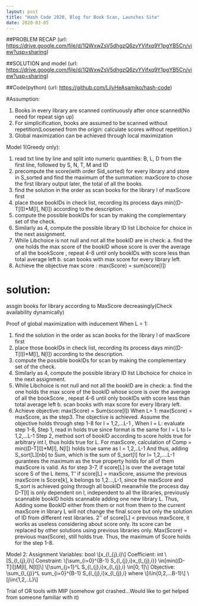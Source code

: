 ```yaml
---
layout: post
title: "Hash Code 2020, Blog for Book Scan, Launches Site"
date: 2020-03-05
---
```


##PROBLEM RECAP
(url: https://drive.google.com/file/d/1QWxwZsV5dhgzQ6zvYVifxq9Y1pgYB5Cn/view?usp=sharing)

##SOLUTION and model
(url: https://drive.google.com/file/d/1QWxwZsV5dhgzQ6zvYVifxq9Y1pgYB5Cn/view?usp=sharing)

##Code(python)
(url: https://github.com/LilyHeAsamiko/hash-code)

#Assumption:
1)	Books in every library are scanned continuously after once scanned(No need for repeat sign up)
2)	For simplicification, books are assumed to be scanned without repetition(Loosened from the origin: calculate scores without repetition.)
3)	Global maximization can be achieved through local maximization 

Model 1(Greedy only):
1.	read txt line by line and split into numeric quantities:  B, L, D from the first line, followed by S, N, T, M and ID
2.	precompute the score(with order Sid_sorted)  for every library and store in S_sorted 
and find the maximum of the summation: maxScore to chose the first library output later, the total of all the books.
3.	find the solution in the order as scan books for the library l of maxScore first 
4.	place those bookIDs in check list, recording its process days min((D-T[l])*M[l], N[l]) according to the description.
5.	compute the possible bookIDs for scan by making the complementary set of the check.
6.	Similarly as 4, compute the possible library ID list Libchoice  for choice in the next assignment.
7.	While Libchoice is not null and not all the bookID are in check:
a.	find the one holds the max score of the bookID whose score is over the average of all the bookScore , repeat 4-6
until only bookIDs with score less than total average left
b.	scan books with max score for every library left.
8.	Achieve the objective max score : max(Score) = sum(score[l])
# solution: 
assgin books for library according to MaxScore decreasingly(Check availability dynamically) 

Proof of global maximization with inducement
When L = 1:
1.	find the solution in the order as scan books for the library l of maxScore first 
2.	 place those bookIDs in check list, recording its process days min((D-T[l])*M[l], N[l]) according to the description.
3.	compute the possible bookIDs for scan by making the complementary set of the check.
4.	Similarly as 4, compute the possible library ID list Libchoice  for choice in the next assignment.
5.	While Libchoice is not null and not all the bookID are in check:
a.	find the one holds the max score of the bookID whose score is over the average of all the bookScore , repeat 4-6
until only bookIDs with score less than total average left
b.	scan books with max score for every library left.
6.	Achieve objective: max(Score) = Sum(score[l])
When L= 1: max(Score) = maxScore, as the step3. The objective is achieved.
Assume the objective holds through step 1-8 for l = 1,2,…L-1 ,
When l = L:  evaluate step 1-8,
Step 1, read in holds true since format is the same for l = L to l= 1,2,…L-1
Step 2, method sort of bookID according to score holds true for arbitrary int l, thus holds true for L.
For maxScore,  calculation of Comp = min((D-T[l])*M[l], N[l]) holds true same as l = 1,2,..L-1
       And thus, adding  S_sort[L][nb] to Sum, which is the sum of S_sort[l] for l= 1,2,….L-1 gurantees the maximum as the true property holds for all of them
       maxScore is valid.
As for step 3-7, if score[L] is over the average total score S of the L items, 
1’’ if score[L] = maxScore, assume the previous maxScore is Score[k], k belongs to 1,2…,L-1,  since the maxScore and S_sort is achieved going through all bookID meanwhile the process day D-T[l] is only dependent on l, independent to all the libraries,  previously scannable bookID holds scannable adding one new library L. Thus, Adding some BookID either from them or not from them to the current maxScore in library L will not change the final score but only the solution of ID from different rest libraries.
2’’ of score[L] < previous maxScore, it works as useless considering about score only. Its score can be replaced by other solutions using previous libraries only. Max(Score) = previous max(Score), still holds true.
Thus, the maximum of Score holds for the step 1-8.   

Model 2: Assignment 
Variables: bool \\[x\_{l\_{j},i}\\]
Coefficient: int \\[S\_{l\_{j},i}\\]
Constraint: \\[\sum_{i=0}^{B-1} S\_{l\_{j},i}x\_{l\_{j},i}} \in[min((D-T[l])M[l], N[l]]\\]
\\[\sum_{j=1}^L S\_{l\_{j},i}x\_{l\_{j},i} \in[0, 1]\\]
Objective:   \sum_{l_{j}}^L sum_{i=0}^{B-1} S\_{l\_{j},i}x\_{l\_{j},i}
where \\[i\in{0,2,...B-1}\\]
\\[j\in{1,2,..L}\\]


Trial of OR tools with MIP (somehow got crashed…Would like to get helped from someone familiar with it) 



